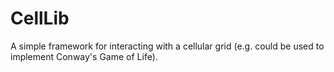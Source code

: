 # CellLib
A simple framework for interacting with a cellular grid (e.g. could be used to implement Conway's Game of Life).
